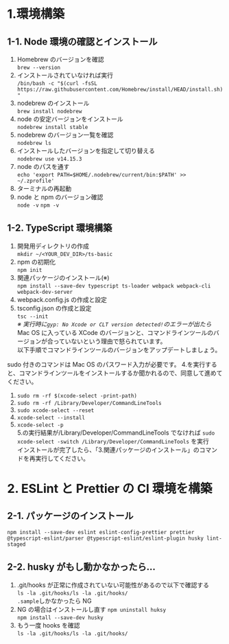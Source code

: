# 1.環境構築

## 1-1. Node 環境の確認とインストール

1. Homebrew のバージョンを確認  
   `brew --version`
2. インストールされていなければ実行  
   `/bin/bash -c "$(curl -fsSL https://raw.githubusercontent.com/Homebrew/install/HEAD/install.sh)"`
3. nodebrew のインストール  
   `brew install nodebrew`
4. node の安定バージョンをインストール  
   `nodebrew install stable`
5. nodebrew のバージョン一覧を確認  
   `nodebrew ls`
6. インストールしたバージョンを指定して切り替える  
   `nodebrew use v14.15.3`
7. node のパスを通す  
   `echo 'export PATH=$HOME/.nodebrew/current/bin:$PATH' >> ~/.zprofile'`
8. ターミナルの再起動
9. node と npm のバージョン確認  
   `node -v`
   `npm -v`

## 1-2. TypeScript 環境構築

1. 開発用ディレクトリの作成  
   `mkdir ~/<YOUR_DEV_DIR>/ts-basic`
2. npm の初期化  
   `npm init`
3. 関連パッケージのインストール(※)  
   `npm install --save-dev typescript ts-loader webpack webpack-cli webpack-dev-server`
4. webpack.config.js の作成と設定
5. tsconfig.json の作成と設定  
   `tsc --init`  
   _※ 実行時に`gyp: No Xcode or CLT version detected!`のエラーが出たら_  
   Mac OS に入っている XCode のバージョンと、コマンドラインツールのバージョンが合っていないという理由で怒られています。  
   以下手順でコマンドラインツールのバージョンをアップデートしましょう。

sudo 付きのコマンドは Mac OS のパスワード入力が必要です。 4.を実行すると、コマンドラインツールをインストールするか聞かれるので、同意して進めてください。

1. `sudo rm -rf $(xcode-select -print-path)`
2. `sudo rm -rf /Library/Developer/CommandLineTools`
3. `sudo xcode-select --reset`
4. `xcode-select --install`
5. `xcode-select -p`   
   5.の実行結果が/Library/Developer/CommandLineTools でなければ `sudo xcode-select -switch /Library/Developer/CommandLineTools` を実行  
   インストールが完了したら、「3.関連パッケージのインストール」のコマンドを再実行してください。

# 2. ESLint と Prettier の CI 環境を構築

## 2-1. パッケージのインストール

`npm install --save-dev eslint eslint-config-prettier prettier @typescript-eslint/parser @typescript-eslint/eslint-plugin husky lint-staged`

## 2-2. husky がもし動かなかったら...

1. .git/hooks が正常に作成されていない可能性があるので以下で確認する  
`ls -la .git/hooks/ls -la .git/hooks/`  
`.sample`しかなかったら NG  
2. NG の場合はインストールし直す `npm uninstall huksy`  
`npm install --save-dev husky`  
3. もう一度 hooks を確認  
`ls -la .git/hooks/ls -la .git/hooks/`  

